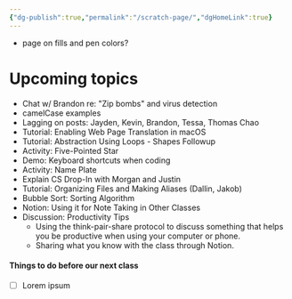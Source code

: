 ```yaml
---
{"dg-publish":true,"permalink":"/scratch-page/","dgHomeLink":true}
---
```



- page on fills and pen colors?

# Upcoming topics
- Chat w/ Brandon re: "Zip bombs" and virus detection
- camelCase examples
- Lagging on posts: Jayden, Kevin, Brandon, Tessa, Thomas Chao
- Tutorial: Enabling Web Page Translation in macOS
- Tutorial: Abstraction Using Loops - Shapes Followup
- Activity: Five-Pointed Star
- Demo: Keyboard shortcuts when coding
- Activity: Name Plate
- Explain CS Drop-In with Morgan and Justin
- Tutorial: Organizing Files and Making Aliases (Dallin, Jakob)
- Bubble Sort: Sorting Algorithm
- Notion: Using it for Note Taking in Other Classes
- Discussion: Productivity Tips
	- Using the think-pair-share protocol to discuss something that helps you be productive when using your computer or phone.
	- Sharing what you know with the class through Notion.

#### Things to do before our next class
- [ ] Lorem ipsum
